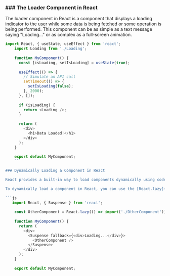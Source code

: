 ### ### The Loader Component in React

The loader component in React is a component that displays a loading indicator to the user while some data is being fetched or some operation is being performed. This component can be as simple as a text message saying "Loading..." or as complex as a full-screen animation.

```js
import React, { useState, useEffect } from 'react';
    import Loading from './Loading';
    
    function MyComponent() {
      const [isLoading, setIsLoading] = useState(true);
    
      useEffect(() => {
        // Simulate an API call
        setTimeout(() => {
          setIsLoading(false);
        }, 2000);
      }, []);
    
      if (isLoading) {
        return <Loading />;
      }
    
      return (
        <div>
          <h1>Data Loaded!</h1>
        </div>
      );
    }
    
    export default MyComponent;
    ```

### Dynamically Loading a Component in React

React provides a built-in way to load components dynamically using code splitting. [Code splitting](https://www.dhiwise.com/post/optimizing-your-react-applications-with-webpack-code-splitting) allows you to split your code into small chunks, which you can load on demand. This can significantly improve the loading time of your app, especially for larger apps.

To dynamically load a component in React, you can use the [React.lazy](https://react.dev/reference/react/lazy) function. This function lets you render a dynamic import as a regular component.

```js
   import React, { Suspense } from 'react';
    
    const OtherComponent = React.lazy(() => import('./OtherComponent'));
    
    function MyComponent() {
      return (
        <div>
          <Suspense fallback={<div>Loading...</div>}>
            <OtherComponent />
          </Suspense>
        </div>
      );
    }
    
    export default MyComponent;
```
